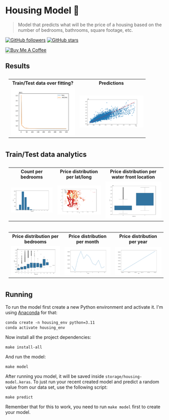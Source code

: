 # Housing Model 🤖

> Model that predicts what will be the price of a housing based on the number of bedrooms, bathrooms, square footage, etc.

[![GitHub followers](https://img.shields.io/github/followers/jlenon7.svg?style=social&label=Follow&maxAge=2592000)](https://github.com/jlenon7?tab=followers)
[![GitHub stars](https://img.shields.io/github/stars/jlenon7/housing-model.svg?style=social&label=Star&maxAge=2592000)](https://github.com/jlenon7/housing-model/stargazers/)

<p>
    <a href="https://www.buymeacoffee.com/athenna" target="_blank"><img src="https://www.buymeacoffee.com/assets/img/custom_images/orange_img.png" alt="Buy Me A Coffee" style="height: 41px !important;width: 174px !important;box-shadow: 0px 3px 2px 0px rgba(190, 190, 190, 0.5) !important;-webkit-box-shadow: 0px 3px 2px 0px rgba(190, 190, 190, 0.5) !important;" ></a>
</p>

## Results

<table style="padding:10px">
  <tr>
    <th>Train/Test data over fitting?</th>
    <th>Predictions</th>
  </tr>
  <tr>
    <td><img src="storage/plots/model/is-overfitting-train-test-data.png"  alt="1" width="200px" ></td>
    <td><img src="storage/plots/model/predictions.png"  alt="2" width="200px"></td>
  </tr>
</table>

## Train/Test data analytics

<table style="padding:10px">
  <tr>
    <th>Count per bedrooms</th>
    <th>Price distribution per lat/long</th>
    <th>Price distribution per water front location</th>
  </tr>
  <tr>
    <td><img src="storage/plots/dataframe/c-bedrooms.png" width="200px"></td>
    <td><img src="storage/plots/dataframe/pd-king-county.png" width="200px"></td>
    <td><img src="storage/plots/dataframe/pd-per-waterfront.png" width="200px"></td>
  </tr>
</table>

<table style="padding:10px">
  <tr>
    <th>Price distribution per bedrooms</th>
    <th>Price distribution per month</th>
    <th>Price distribution per year</th>
  </tr>
  <tr>
    <td><img src="storage/plots/dataframe/pd-per-bedrooms.png" width="200px"></td>
    <td><img src="storage/plots/dataframe/pd-per-month.png" width="200px"></td>
    <td><img src="storage/plots/dataframe/pd-per-year.png" width="200px"></td>
  </tr>
</table>

## Running

To run the model first create a new Python environment and activate it. I'm using [Anaconda](https://www.anaconda.com/) for that:

```shell
conda create -n housing_env python=3.11
conda activate housing_env
```

Now install all the project dependencies:

```shell
make install-all
```

And run the model:

```shell
make model
```

After running you model, it will be saved inside `storage/housing-model.keras`.
To just run your recent created model and predict a random value from our data set,
use the following script:

```shell
make predict 
```

Remember that for this to work, you need to run `make model` first to create your model.
